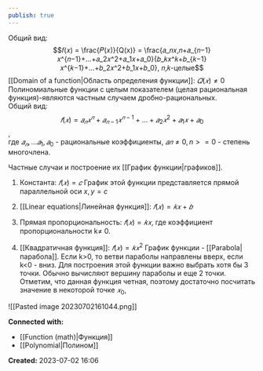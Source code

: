 ```yaml
---
publish: true
---
```


Общий вид: $$𝑓(𝑥) = \frac{𝑃(𝑥)}{Q(x)} = \frac{𝑎_𝑛𝑥,𝑛+𝑎_{𝑛−1}𝑥^{𝑛−1}+...+𝑎_2𝑥^2+𝑎_1𝑥+𝑎_0}{𝑏_𝑘𝑥^𝑘+𝑏_{𝑘−1}𝑥^{𝑘−1}+...+𝑏_2𝑥^2+𝑏_1𝑥+𝑏_0}, 𝑛,𝑘-целые$$
[[Domain of a function|Область определения функции]]: $𝑄(𝑥) ≠ 0$
Полиномиальные функции с целым показателем (целая рациональная функция)-являются частным случаем дробно-рациональных.  
Общий вид: $$𝑓(𝑥) = 𝑎_𝑛𝑥^𝑛 +𝑎_{𝑛−1}𝑥^{𝑛−1} + ... + 𝑎_2𝑥^2 +𝑎_1𝑥 + 𝑎_0$$ ,  
где $𝑎_𝑛 , ... 𝑎_1, 𝑎_0$ - рациональные коэффициенты, $𝑎𝑛 ≠ 0, n>=0$ - степень многочлена.

Частные случаи и построение их [[График функции|графиков]].
1. Константа: $𝑓(𝑥) = 𝑐$
    График этой функции представляется прямой параллельной оси $х, y=c$
    
2. [[Linear equations|Линейная функция]]: $𝑓(𝑥) = 𝑘𝑥 + 𝑏$  
    
3. Прямая пропорциональность:  $𝑓(𝑥) = 𝑘𝑥$,  где коэффициент пропорциональности k≠ 0.

4. [[Квадратичная функция]]: $𝑓(𝑥) = 𝑘𝑥^2$
    График функции - [[Parabola|парабола]]. Если k>0, то ветви параболы направлены вверх, если k<0 - вниз. Для построения этой функции важно выбрать хотя бы 3 точки. Обычно вычисляют вершину параболы и еще 2 точки. Отметим, что данная функция четная, поэтому достаточно посчитать значение в некоторой точке $𝑥_0$,


![[Pasted image 20230702161044.png]]












**Connected with:**
- [[Function (math)|Функция]]
- [[Polynomial|Полином]]



**Created:** 2023-07-02 16:06